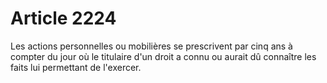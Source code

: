 # Article 2224

Les actions personnelles ou mobilières se prescrivent par cinq ans à compter du jour où le titulaire d'un droit a connu ou aurait dû connaître les faits lui permettant de l'exercer.
